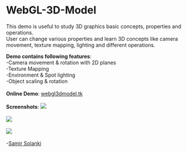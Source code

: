 WebGL-3D-Model
==============
This demo is useful to study 3D graphics basic concepts, properties and operations. 
<br>User can change various properties and learn 3D concepts like camera movement, texture mapping, lighting and different operations.

<b>Demo contains following features</b>:
<br>
-Camera movement & rotation with 2D planes
<br>
-Texture Mapping
<br>
-Environment & Spot lighting
<br>
-Object scaling & rotation
<br>
<br>
<b>Online Demo</b>:  <a href="http://webgl3dmodel.tk">webgl3dmodel.tk</a> 
<br>
<br>
<b>Screenshots</b>:
<img src="http://www.techjini.com/blog/wp-content/uploads/2013/04/webgl_Demo_2.png">
<br><br>
<img src="http://www.techjini.com/blog/wp-content/uploads/2013/04/webgl_Demo_1.png">
<br><br>
<img src="http://www.techjini.com/blog/wp-content/uploads/2013/04/webgl_Demo_3.png">
<br><br>
-<a href="http://www.techjini.com/blog/author/samir/">Samir Solanki</a>
